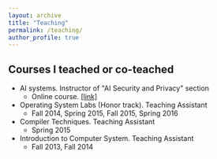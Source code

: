 ```yaml
---
layout: archive
title: "Teaching"
permalink: /teaching/
author_profile: true
---
```



## Courses I teached or co-teached

* AI systems. Instructor of "AI Security and Privacy" section
    * Online course. [[link]](https://github.com/microsoft/AI-System)
* Operating System Labs (Honor track). Teaching Assistant
    * Fall 2014, Spring 2015, Fall 2015, Spring 2016
* Compiler Techniques. Teaching Assistant
    * Spring 2015
* Introduction to Computer System. Teaching Assistant
    * Fall 2013, Fall 2014

